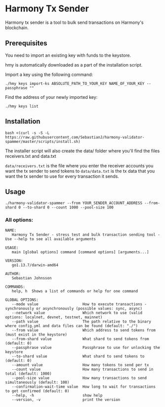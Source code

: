 # Harmony Tx Sender
Harmony tx sender is a tool to bulk send transactions on Harmony's blockchain.

## Prerequisites
You need to import an existing key with funds to the keystore.

hmy is automatically downloaded as a part of the installation script.

Import a key using the following command:
```
./hmy keys import-ks ABSOLUTE_PATH_TO_YOUR_KEY NAME_OF_YOUR_KEY --passphrase ""
```

Find the address of your newly imported key:
```
./hmy keys list
```

## Installation

```
bash <(curl -s -S -L https://raw.githubusercontent.com/SebastianJ/harmony-validator-spammer/master/scripts/install.sh)
```

The installer script will also create the data/ folder where you'll find the files receivers.txt and data.txt

`data/receivers.txt` is the file where you enter the receiver accounts you want the tx sender to send tokens to
`data/data.txt` is the tx data that you want the tx sender to use for every transaction it sends.

## Usage
```
./harmony-validator-spammer --from YOUR_SENDER_ACCOUNT_ADDRESS --from-shard 0 --to-shard 0 --count 1000 --pool-size 100
```

### All options:

```
NAME:
   Harmony Tx Sender - stress test and bulk transaction sending tool - Use --help to see all available arguments

USAGE:
   main [global options] command [command options] [arguments...]

VERSION:
   go1.13.7/darwin-amd64

AUTHOR:
   Sebastian Johnsson

COMMANDS:
   help, h  Shows a list of commands or help for one command

GLOBAL OPTIONS:
   --mode value                    How to execute transactions - synchronously or asynchronously (possible values: sync, async)
   --network value                 Which network to use (valid options: localnet, devnet, testnet, mainnet)
   --path value                    The path relative to the binary where config.yml and data files can be found (default: "./")
   --from value                    Which address to send tokens from (must exist in the keystore)
   --from-shard value              What shard to send tokens from (default: 0)
   --passphrase value              Passphrase to use for unlocking the keystore
   --to-shard value                What shard to send tokens to (default: 0)
   --amount value                  How many tokens to send per tx
   --count value                   How many transactions to send in total (default: 1000)
   --pool-size value               How many transactions to send simultaneously (default: 100)
   --confirmation-wait-time value  How long to wait for transactions to get confirmed (default: 0)
   --help, -h                      show help
   --version, -v                   print the version
```
